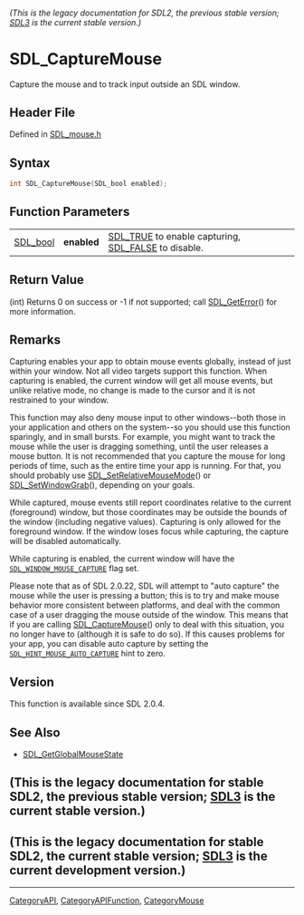###### (This is the legacy documentation for SDL2, the previous stable version; [SDL3](https://wiki.libsdl.org/SDL3/) is the current stable version.)
# SDL_CaptureMouse

Capture the mouse and to track input outside an SDL window.

## Header File

Defined in [SDL_mouse.h](https://github.com/libsdl-org/SDL/blob/SDL2/include/SDL_mouse.h)

## Syntax

```c
int SDL_CaptureMouse(SDL_bool enabled);
```

## Function Parameters

|                      |             |                                                                              |
| -------------------- | ----------- | ---------------------------------------------------------------------------- |
| [SDL_bool](SDL_bool) | **enabled** | [SDL_TRUE](SDL_TRUE) to enable capturing, [SDL_FALSE](SDL_FALSE) to disable. |

## Return Value

(int) Returns 0 on success or -1 if not supported; call
[SDL_GetError](SDL_GetError)() for more information.

## Remarks

Capturing enables your app to obtain mouse events globally, instead of just
within your window. Not all video targets support this function. When
capturing is enabled, the current window will get all mouse events, but
unlike relative mode, no change is made to the cursor and it is not
restrained to your window.

This function may also deny mouse input to other windows--both those in
your application and others on the system--so you should use this function
sparingly, and in small bursts. For example, you might want to track the
mouse while the user is dragging something, until the user releases a mouse
button. It is not recommended that you capture the mouse for long periods
of time, such as the entire time your app is running. For that, you should
probably use [SDL_SetRelativeMouseMode](SDL_SetRelativeMouseMode)() or
[SDL_SetWindowGrab](SDL_SetWindowGrab)(), depending on your goals.

While captured, mouse events still report coordinates relative to the
current (foreground) window, but those coordinates may be outside the
bounds of the window (including negative values). Capturing is only allowed
for the foreground window. If the window loses focus while capturing, the
capture will be disabled automatically.

While capturing is enabled, the current window will have the
[`SDL_WINDOW_MOUSE_CAPTURE`](SDL_WINDOW_MOUSE_CAPTURE) flag set.

Please note that as of SDL 2.0.22, SDL will attempt to "auto capture" the
mouse while the user is pressing a button; this is to try and make mouse
behavior more consistent between platforms, and deal with the common case
of a user dragging the mouse outside of the window. This means that if you
are calling [SDL_CaptureMouse](SDL_CaptureMouse)() only to deal with this
situation, you no longer have to (although it is safe to do so). If this
causes problems for your app, you can disable auto capture by setting the
[`SDL_HINT_MOUSE_AUTO_CAPTURE`](SDL_HINT_MOUSE_AUTO_CAPTURE) hint to zero.

## Version

This function is available since SDL 2.0.4.

## See Also

- [SDL_GetGlobalMouseState](SDL_GetGlobalMouseState)


## (This is the legacy documentation for stable SDL2, the previous stable version; [SDL3](https://wiki.libsdl.org/SDL3/) is the current stable version.)



## (This is the legacy documentation for stable SDL2, the current stable version; [SDL3](https://wiki.libsdl.org/SDL3/) is the current development version.)



----
[CategoryAPI](CategoryAPI), [CategoryAPIFunction](CategoryAPIFunction), [CategoryMouse](CategoryMouse)

